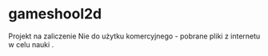 # gameshool2d
Projekt na zaliczenie
Nie do użytku komercyjnego - pobrane pliki z internetu w celu nauki .
